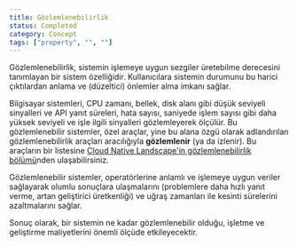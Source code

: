 ```yaml
---
title: Gözlemlenebilirlik
status: Completed
category: Concept
tags: ["property", "", ""]
---
```


Gözlemlenebilirlik, sistemin işlemeye uygun sezgiler üretebilme derecesini tanımlayan bir sistem özelliğidir.
Kullanıcılara sistemin durumunu bu harici çıktılardan anlama ve (düzeltici) önlemler alma imkanı sağlar.


Bilgisayar sistemleri, CPU zamanı, bellek, disk alanı gibi düşük seviyeli sinyalleri ve API yanıt süreleri, hata sayısı, saniyede işlem sayısı gibi daha yüksek seviyeli ve işle ilgili sinyalleri gözlemleyerek ölçülür.
Bu gözlemlenebilir sistemler, özel araçlar, yine bu alana özgü olarak adlandırılan gözlemlenebilirlik araçları aracılığıyla **gözlemlenir** (ya da izlenir).
Bu araçların bir listesine [Cloud Native Landscape'in gözlemlenebilirlik bölümü](https://landscape.cncf.io/card-mode?category=observability-and-analysis&grouping=category)nden ulaşabilirsiniz.

Gözlemlenebilir sistemler, operatörlerine anlamlı ve işlemeye uygun veriler sağlayarak olumlu sonuçlara ulaşmalarını (problemlere daha hızlı yanıt verme, artan geliştirici üretkenliği) ve uğraş zamanları ile kesinti sürelerini azaltmalarını sağlar.

Sonuç olarak, bir sistemin ne kadar gözlemlenebilir olduğu, işletme ve geliştirme maliyetlerini önemli ölçüde etkileyecektir.
